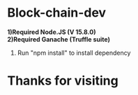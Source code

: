 # Block-chain-dev

**1)Required Node.JS (V 15.8.0)** <br />
**2)Required Ganache (Truffle suite)**
  1) Run "npm install" to install dependency
# Thanks for visiting
